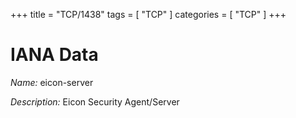 +++
title = "TCP/1438"
tags = [ "TCP" ]
categories = [ "TCP" ]
+++

# IANA Data

_Name:_ eicon-server

_Description:_ Eicon Security Agent/Server

